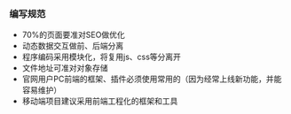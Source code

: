 
### 编写规范

+ 70%的页面要准对SEO做优化
+ 动态数据交互做前、后端分离
+ 程序编码采用模块化，将复用js、css等分离开
+ 文件地址可准对对象存储
+ 官网用户PC前端的框架、插件必须使用常用的（因为经常上线新功能，并能容易维护）
+ 移动端项目建议采用前端工程化的框架和工具